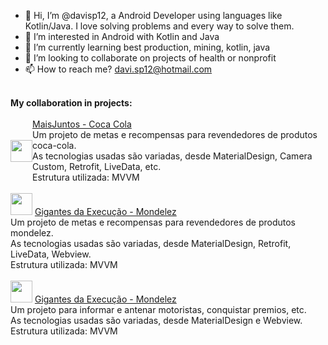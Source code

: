- 👋 Hi, I’m @davisp12, a Android Developer using languages like Kotlin/Java. I love solving problems and every way to solve them.
- 👀 I’m interested in Android with Kotlin and Java
- 🌱 I’m currently learning best production, mining, kotlin, java
- 💞️ I’m looking to collaborate on projects of health or nonprofit 
- 📫 How to reach me? davi.sp12@hotmail.com

<br>
<b>My collaboration in projects:</b> <br><br>

<div style="display: flex; align-items:center;">
  <img src="https://play-lh.googleusercontent.com/ap4Fxj6oKEMp1l83Lb9W1ZCJxL6bB01TQl_KPCCoYpvGFVERPPOdDDRPWwlJlm2qTJU=s180-rw" width="35" height="35"/>
  <span> <a href="https://play.google.com/store/apps/details?id=com.webeleven.maisjuntos&hl=pt_BR&gl=BR">MaisJuntos - Coca Cola</a><br>
  Um projeto de metas e recompensas para revendedores de produtos coca-cola.<br>
  As tecnologias usadas são variadas, desde MaterialDesign, Camera Custom, Retrofit, LiveData, etc.<br>
  Estrutura utilizada: MVVM <br>
  <span/>
</div>
<br>
<div>
<img src="https://play-lh.googleusercontent.com/iZUMRKxBC3PG2KhTmUqRZPORhsssEKCmCDl1L77f1C-WXCimSQVd9HLFgpvTOZaNhZI=s180-rw" width="35" height="35"/>
<span> <a href="https://play.google.com/store/apps/details?id=com.webeleven.mondelez.gigantesdaexecucao">Gigantes da Execução - Mondelez<br><a/>
Um projeto de metas e recompensas para revendedores de produtos mondelez.<br>
As tecnologias usadas são variadas, desde MaterialDesign, Retrofit, LiveData, Webview.<br>
Estrutura utilizada: MVVM <br>
</span>
</div>
<br>
<div>
<img src="https://play-lh.googleusercontent.com/6ZIMAhil5kL5Ye7Ts66Kar1ocw3msPLuo6B0CjMCioJ9a0wN1PSG9ij9USC_wl1aig_N=s180-rw" width="35" height="35"/>
<span> <a href="https://play.google.com/store/apps/details?id=br.com.br.ma06&hl=pt_BR&gl=BR">Gigantes da Execução - Mondelez<br><a/>
Um projeto para informar e antenar motoristas, conquistar premios, etc.<br>
As tecnologias usadas são variadas, desde MaterialDesign e Webview.<br>
Estrutura utilizada: MVVM <br>
</span>
</div>


<!---
davisp12/davisp12 is a ✨ special ✨ repository because its `README.md` (this file) appears on your GitHub profile.
You can click the Preview link to take a look at your changes.
--->

